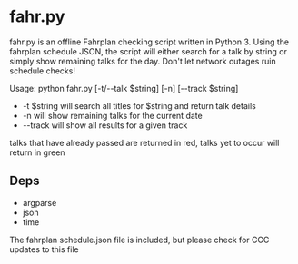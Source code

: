 fahr.py
=======

fahr.py is an offline Fahrplan checking script written in Python 3.  Using the fahrplan 
schedule JSON, the script will either search for a talk by string or simply show remaining 
talks for the day.  Don't let network outages ruin schedule checks!

Usage: python fahr.py [-t/--talk $string] [-n] [--track $string]

+ -t $string will search all titles for $string and return talk details  
+ -n will show remaining talks for the current date  
+ --track will show all results for a given track  

talks that have already passed are returned in red, talks yet to occur will return in green

Deps
----

+ argparse  
+ json  
+ time  

The fahrplan schedule.json file is included, but please check for CCC updates to this file
